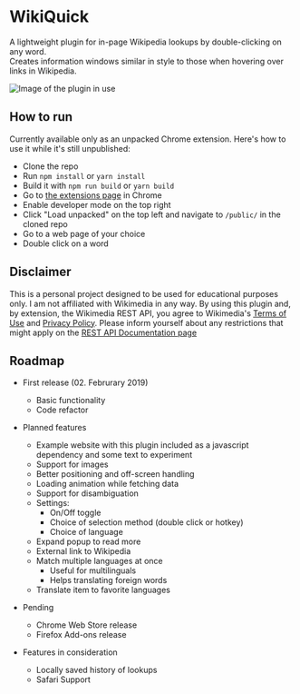 # WikiQuick

A lightweight plugin for in-page Wikipedia lookups by double-clicking on any word.  
Creates information windows similar in style to those when hovering over links in Wikipedia.

![Image of the plugin in use](https://wielander.me/img/wikiquick.png)

## How to run

Currently available only as an unpacked Chrome extension.
Here's how to use it while it's still unpublished:

+ Clone the repo
+ Run `npm install` or `yarn install`
+ Build it with `npm run build` or `yarn build`
+ Go to [the extensions page](chrome://extensions/) in Chrome
+ Enable developer mode on the top right
+ Click "Load unpacked" on the top left and navigate to `/public/` in the cloned repo
+ Go to a web page of your choice
+ Double click on a word

## Disclaimer

This is a personal project designed to be used for educational purposes only. I am not affiliated with Wikimedia in any way.
By using this plugin and, by extension, the Wikimedia REST API, you agree to Wikimedia's [Terms of Use](https://wikimediafoundation.org/wiki/Terms_of_Use) and [Privacy Policy](https://wikimediafoundation.org/wiki/Privacy_policy).
Please inform yourself about any restrictions that might apply on the [REST API Documentation page](https://en.wikipedia.org/api/rest_v1/)

## Roadmap

+ First release (02. Februrary 2019)
  + Basic functionality
  + Code refactor

+ Planned features
  + Example website with this plugin included as a javascript dependency and some text to experiment
  + Support for images
  + Better positioning and off-screen handling
  + Loading animation while fetching data
  + Support for disambiguation
  + Settings:
    + On/Off toggle
    + Choice of selection method (double click or hotkey)
    + Choice of language
  + Expand popup to read more
  + External link to Wikipedia
  + Match multiple languages at once
    + Useful for multilinguals
    + Helps translating foreign words
  + Translate item to favorite languages

+ Pending
  + Chrome Web Store release
  + Firefox Add-ons release

+ Features in consideration
  + Locally saved history of lookups
  + Safari Support
